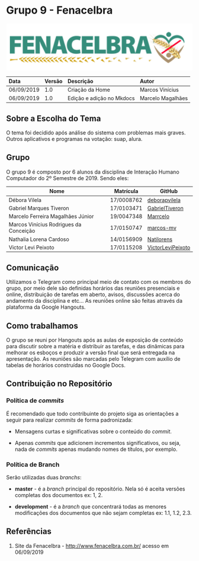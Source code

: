 # Grupo 9 - Fenacelbra

![Logo.](./assets/img/logo.png)

|Data|Versão|Descrição|Autor|
|:---|:---|:---|:---|
|06/09/2019|1.0|Criação da Home |Marcos Vinícius|
|06/09/2019|1.0|Edição e adição no Mkdocs |Marcelo Magalhães|

## Sobre a Escolha do Tema

O tema foi decidido após análise do sistema com problemas mais graves.
Outros aplicativos e programas na votação: suap, alura.

## Grupo

O grupo 9 é composto por 6 alunos da disciplina de Interação Humano Computador do 2º Semestre de 2019. Sendo eles:

| Nome | Matrícula | GitHub |
| ------ | ------ | ------- |
| Débora Vilela | 17/0008762| [deborapvilela](https://github.com/deborapvilela) |
| Gabriel Marques Tiveron  | 17/0103471 | [GabrielTiveron](https://github.com/GabrielTiveron)
| Marcelo Ferreira Magalhães Júnior| 19/0047348 | [Marrcelo](https://github.com/Marrcelo)
| Marcos Vinícius Rodrigues da Conceição | 17/0150747 | [marcos-mv](https://github.com/marcos-mv) |
| Nathalia Lorena Cardoso | 14/0156909 | [Natilorens](https://github.com/Natilorens)
| Victor Levi Peixoto| 17/0115208 | [VictorLeviPeixoto](https://github.com/VictorLeviPeixoto) |

## Comunicação

Utilizamos o Telegram como principal meio de contato com os membros do grupo, por meio dele são definidas horários das reuniões presenciais e online, distribuição de tarefas em aberto, avisos, discussões acerca do andamento da disciplina e etc...
As reuniões online são feitas através da plataforma da Google Hangouts.

## Como trabalhamos

O grupo se reuni por Hangouts após as aulas de exposição de conteúdo para discutir sobre a matéria e distribuir as tarefas, e das dinâmicas para melhorar os esboços e produzir a versão final que será entregada na apresentação. As reuniões são marcadas pelo Telegram com auxílio de tabelas de horários construídas no Google Docs.

## Contribuição no Repositório

### Política de _commits_

É recomendado que todo contribuinte do projeto siga as orientações a seguir para realizar _commits_ de forma padronizada:

* Mensagens curtas e significativas sobre o conteúdo do _commit_.

* Apenas _commits_ que adicionem incrementos significativos, ou seja, nada de _commits_ apenas mudando nomes de títulos, por exemplo.

### Política de Branch

Serão utilizadas duas _branchs_:

* **master** - é a _branch_ principal do repositório. Nela só é aceita versões completas dos documentos ex: 1, 2.

* **development** - é a _branch_ que concentrará todas as menores modificações dos documentos que não sejam completas ex: 1.1, 1.2, 2.3.

## Referências

1. Site da Fenacelbra - http://www.fenacelbra.com.br/ acesso em 06/09/2019
